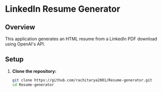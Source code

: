 # LinkedIn Resume Generator

## Overview

This application generates an HTML resume from a LinkedIn PDF download using OpenAI's API.

## Setup

1. **Clone the repository:**
   ```bash
   git clone https://github.com/rachitarya2001/Resume-generator.git
   cd Resume-generator
   ```
